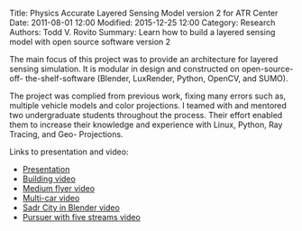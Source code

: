 Title: Physics Accurate Layered Sensing Model version 2 for ATR Center
Date: 2011-08-01 12:00
Modified: 2015-12-25 12:00
Category: Research
Authors: Todd V. Rovito
Summary: Learn how to build a layered sensing model with open source software version 2

The main focus of this project was to provide an architecture for layered
sensing simulation. It is modular in design and constructed on open-source-off-
the-shelf-software (Blender, LuxRender, Python, OpenCV, and SUMO).

The project was complied from previous work, fixing many errors such as,
multiple vehicle models and color projections. I teamed with and mentored two
undergraduate students throughout the process. Their effort enabled them to
increase their knowledge and experience with Linux, Python, Ray Tracing, and Geo-
Projections.

Links to presentation and video:

* [Presentation](https://drive.google.com/uc?id=1HG_FN2I4ETFxlyahPLL5DWWipSl7VqwB)
* [Building video](https://drive.google.com/uc?id=1p64E5D1y_ijtSYFIUVs4AVb9nUTOyBEo)
* [Medium flyer video](https://drive.google.com/uc?id=1254f2wC7PSu-TyHfq9xI9-hOwlPcU2H6)
* [Multi-car video](https://drive.google.com/uc?id=1qhYLMPl31a27Hzyhh4aePp9WU6zXZ8ut)
* [Sadr City in Blender video](https://drive.google.com/uc?id=10GukqBZk0nSkqJmtlE8J3oA-dcjD5ObK)
* [Pursuer with five streams video](https://drive.google.com/uc?id=1CvdEVTdSSPX_g5mPI-o6rnfos-L7wFtn)

